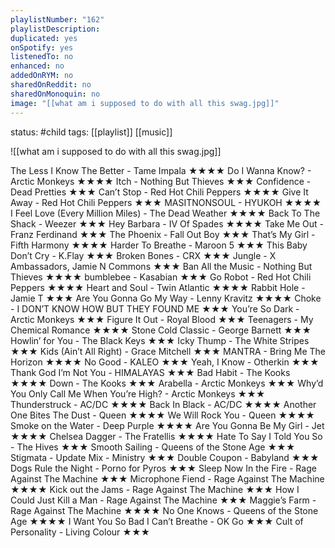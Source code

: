 ```yaml
---
playlistNumber: "162"
playlistDescription:
duplicated: yes
onSpotify: yes
listenedTo: no
enhanced: no
addedOnRYM: no
sharedOnReddit: no
sharedOnMonoquin: no
image: "[[what am i supposed to do with all this swag.jpg]]"
---
```

status: #child 
tags: [[playlist]] [[music]] 

![[what am i supposed to do with all this swag.jpg]]

The Less I Know The Better - Tame Impala ★★★★
Do I Wanna Know? - Arctic Monkeys ★★★★
Itch - Nothing But Thieves ★★★
Confidence - Dead Pretties ★★★
Can’t Stop - Red Hot Chili Peppers ★★★★
Give It Away - Red Hot Chili Peppers ★★★
MASITNONSOUL - HYUKOH ★★★★
I Feel Love (Every Million Miles) - The Dead Weather ★★★★
Back To The Shack - Weezer ★★★
Hey Barbara - IV Of Spades ★★★★
Take Me Out - Franz Ferdinand ★★★
The Phoenix - Fall Out Boy ★★★
That’s My Girl - Fifth Harmony ★★★★
Harder To Breathe - Maroon 5 ★★★
This Baby Don’t Cry - K.Flay ★★★
Broken Bones - CRX ★★★
Jungle - X Ambassadors, Jamie N Commons ★★★
Ban All the Music - Nothing But Thieves ★★★★
bumblebee - Kasabian ★★★
Go Robot - Red Hot Chili Peppers ★★★★
Heart and Soul - Twin Atlantic ★★★★
Rabbit Hole - Jamie T ★★★
Are You Gonna Go My Way - Lenny Kravitz ★★★★
Choke - I DON’T KNOW HOW BUT THEY FOUND ME ★★★
You’re So Dark - Arctic Monkeys ★★★
Figure It Out - Royal Blood ★★★
Teenagers - My Chemical Romance ★★★★
Stone Cold Classic - George Barnett ★★★
Howlin’ for You - The Black Keys ★★★
Icky Thump - The White Stripes ★★★
Kids (Ain’t All Right) - Grace Mitchell ★★★
MANTRA - Bring Me The Horizon ★★★★
No Good - KALEO ★★★
Yeah, I Know - Otherkin ★★★
Thank God I’m Not You - HIMALAYAS ★★★
Bad Habit - The Kooks ★★★★
Down - The Kooks ★★★
Arabella - Arctic Monkeys ★★★
Why’d You Only Call Me When You’re High? - Arctic Monkeys ★★★
Thunderstruck - AC/DC ★★★★
Back In Black - AC/DC ★★★★
Another One Bites The Dust - Queen ★★★★
We Will Rock You - Queen ★★★★
Smoke on the Water - Deep Purple ★★★★
Are You Gonna Be My Girl - Jet ★★★★
Chelsea Dagger - The Fratellis ★★★★
Hate To Say I Told You So - The Hives ★★★
Smooth Sailing - Queens of the Stone Age ★★★
Stigmata - Update Mix - Ministry ★★★
Double Coupon - Babyland ★★★
Dogs Rule the Night - Porno for Pyros ★★★
Sleep Now In the Fire - Rage Against The Machine ★★★
Microphone Fiend - Rage Against The Machine ★★★★
Kick out the Jams - Rage Against The Machine ★★★
How I Could Just Kill a Man - Rage Against The Machine ★★★
Maggie’s Farm - Rage Against The Machine ★★★★
No One Knows - Queens of the Stone Age ★★★★
I Want You So Bad I Can’t Breathe - OK Go ★★★
Cult of Personality - Living Colour ★★★
